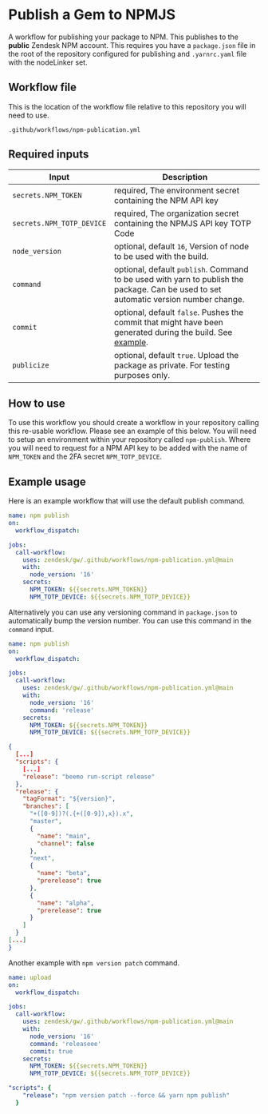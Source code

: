# Publish a Gem to NPMJS

A workflow for publishing your package to NPM. This publishes to the **public** Zendesk NPM account. This requires you
have a `package.json` file in the root of the repository configured for publishing and `.yarnrc.yaml` file with the nodeLinker set.

## Workflow file

This is the location of the workflow file relative to this repository you will need to use.

`.github/workflows/npm-publication.yml`

## Required inputs

| Input                      | Description                                                                                                                           |
|----------------------------|---------------------------------------------------------------------------------------------------------------------------------------|
| `secrets.NPM_TOKEN`        | required, The environment secret containing the NPM API key                                                                           |
| `secrets.NPM_TOTP_DEVICE`	 | required, The organization secret containing the NPMJS API key TOTP Code                                                              |
| `node_version`             | optional, default `16`, Version of node to be used with the build.                                                                    |
| `command`                  | optional, default `publish`. Command to be used with yarn to publish the package. Can be used to set automatic version number change. |
| `commit`                  | optional, default `false`. Pushes the commit that might have been generated during the build. See [example](#Example-usage).          |
| `publicize`                | optional, default `true`. Upload the package as private. For testing purposes only.                                                   |

## How to use

To use this workflow you should create a workflow in your repository calling this re-usable workflow. Please see an
example of this below. You will need to setup an environment within your repository called `npm-publish`. Where you will
need to request for a NPM API key to be added with the name of `NPM_TOKEN` and the 2FA secret `NPM_TOTP_DEVICE`.

## Example usage

Here is an example workflow that will use the default publish command.

```yml
name: npm publish
on:
  workflow_dispatch:

jobs:
  call-workflow:
    uses: zendesk/gw/.github/workflows/npm-publication.yml@main
    with:
      node_version: '16'
    secrets:
      NPM_TOKEN: ${{secrets.NPM_TOKEN}}
      NPM_TOTP_DEVICE: ${{secrets.NPM_TOTP_DEVICE}}

```

Alternatively you can use any versioning command in `package.json` to automatically bump the version number. You can
use this command in the `command` input.

```yml
name: npm publish
on:
  workflow_dispatch:

jobs:
  call-workflow:
    uses: zendesk/gw/.github/workflows/npm-publication.yml@main
    with:
      node_version: '16'
      command: 'release'
    secrets:
      NPM_TOKEN: ${{secrets.NPM_TOKEN}}
      NPM_TOTP_DEVICE: ${{secrets.NPM_TOTP_DEVICE}}
```

```json
{
  [...]
  "scripts": {
    [...]
    "release": "beemo run-script release"
  },
  "release": {
    "tagFormat": "${version}",
    "branches": [
      "+([0-9])?(.{+([0-9]),x}).x",
      "master",
      {
        "name": "main",
        "channel": false
      },
      "next",
      {
        "name": "beta",
        "prerelease": true
      },
      {
        "name": "alpha",
        "prerelease": true
      }
    ]
  }
[...]
}
```

Another example with `npm version patch` command.

```yml
name: upload
on:
  workflow_dispatch:

jobs:
  call-workflow:
    uses: zendesk/gw/.github/workflows/npm-publication.yml@main
    with:
      node_version: '16'
      command: 'releaseee'
      commit: true
    secrets:
      NPM_TOKEN: ${{secrets.NPM_TOKEN}}
      NPM_TOTP_DEVICE: ${{secrets.NPM_TOTP_DEVICE}}
```

```yml
"scripts": {
    "release": "npm version patch --force && yarn npm publish"
  }
```
